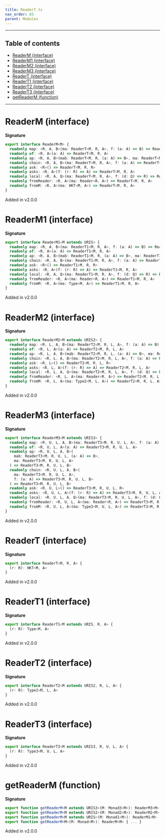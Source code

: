 ```yaml
---
title: ReaderT.ts
nav_order: 65
parent: Modules
---
```


---

<h2 class="text-delta">Table of contents</h2>

- [ReaderM (interface)](#readerm-interface)
- [ReaderM1 (interface)](#readerm1-interface)
- [ReaderM2 (interface)](#readerm2-interface)
- [ReaderM3 (interface)](#readerm3-interface)
- [ReaderT (interface)](#readert-interface)
- [ReaderT1 (interface)](#readert1-interface)
- [ReaderT2 (interface)](#readert2-interface)
- [ReaderT3 (interface)](#readert3-interface)
- [getReaderM (function)](#getreaderm-function)

---

# ReaderM (interface)

**Signature**

```ts
export interface ReaderM<M> {
  readonly map: <R, A, B>(ma: ReaderT<M, R, A>, f: (a: A) => B) => ReaderT<M, R, B>
  readonly of: <R, A>(a: A) => ReaderT<M, R, A>
  readonly ap: <R, A, B>(mab: ReaderT<M, R, (a: A) => B>, ma: ReaderT<M, R, A>) => ReaderT<M, R, B>
  readonly chain: <R, A, B>(ma: ReaderT<M, R, A>, f: (a: A) => ReaderT<M, R, B>) => ReaderT<M, R, B>
  readonly ask: <R>() => ReaderT<M, R, R>
  readonly asks: <R, A>(f: (r: R) => A) => ReaderT<M, R, A>
  readonly local: <R, A, Q>(ma: ReaderT<M, R, A>, f: (d: Q) => R) => ReaderT<M, Q, A>
  readonly fromReader: <R, A>(ma: Reader<R, A>) => ReaderT<M, R, A>
  readonly fromM: <R, A>(ma: HKT<M, A>) => ReaderT<M, R, A>
}
```

Added in v2.0.0

# ReaderM1 (interface)

**Signature**

```ts
export interface ReaderM1<M extends URIS> {
  readonly map: <R, A, B>(ma: ReaderT1<M, R, A>, f: (a: A) => B) => ReaderT1<M, R, B>
  readonly of: <R, A>(a: A) => ReaderT1<M, R, A>
  readonly ap: <R, A, B>(mab: ReaderT1<M, R, (a: A) => B>, ma: ReaderT1<M, R, A>) => ReaderT1<M, R, B>
  readonly chain: <R, A, B>(ma: ReaderT1<M, R, A>, f: (a: A) => ReaderT1<M, R, B>) => ReaderT1<M, R, B>
  readonly ask: <R>() => ReaderT1<M, R, R>
  readonly asks: <R, A>(f: (r: R) => A) => ReaderT1<M, R, A>
  readonly local: <R, A, Q>(ma: ReaderT1<M, R, A>, f: (d: Q) => R) => ReaderT1<M, Q, A>
  readonly fromReader: <R, A>(ma: Reader<R, A>) => ReaderT1<M, R, A>
  readonly fromM: <R, A>(ma: Type<M, A>) => ReaderT1<M, R, A>
}
```

Added in v2.0.0

# ReaderM2 (interface)

**Signature**

```ts
export interface ReaderM2<M extends URIS2> {
  readonly map: <R, L, A, B>(ma: ReaderT2<M, R, L, A>, f: (a: A) => B) => ReaderT2<M, R, L, B>
  readonly of: <R, L, A>(a: A) => ReaderT2<M, R, L, A>
  readonly ap: <R, L, A, B>(mab: ReaderT2<M, R, L, (a: A) => B>, ma: ReaderT2<M, R, L, A>) => ReaderT2<M, R, L, B>
  readonly chain: <R, L, A, B>(ma: ReaderT2<M, R, L, A>, f: (a: A) => ReaderT2<M, R, L, B>) => ReaderT2<M, R, L, B>
  readonly ask: <R, L>() => ReaderT2<M, R, L, R>
  readonly asks: <R, L, A>(f: (r: R) => A) => ReaderT2<M, R, L, A>
  readonly local: <R, L, A, Q>(ma: ReaderT2<M, R, L, A>, f: (d: Q) => R) => ReaderT2<M, Q, L, A>
  readonly fromReader: <R, L, A>(ma: Reader<R, A>) => ReaderT2<M, R, L, A>
  readonly fromM: <R, L, A>(ma: Type2<M, L, A>) => ReaderT2<M, R, L, A>
}
```

Added in v2.0.0

# ReaderM3 (interface)

**Signature**

```ts
export interface ReaderM3<M extends URIS3> {
  readonly map: <R, U, L, A, B>(ma: ReaderT3<M, R, U, L, A>, f: (a: A) => B) => ReaderT3<M, R, U, L, B>
  readonly of: <R, U, L, A>(a: A) => ReaderT3<M, R, U, L, A>
  readonly ap: <R, U, L, A, B>(
    mab: ReaderT3<M, R, U, L, (a: A) => B>,
    ma: ReaderT3<M, R, U, L, A>
  ) => ReaderT3<M, R, U, L, B>
  readonly chain: <R, U, L, A, B>(
    ma: ReaderT3<M, R, U, L, A>,
    f: (a: A) => ReaderT3<M, R, U, L, B>
  ) => ReaderT3<M, R, U, L, B>
  readonly ask: <R, U, L>() => ReaderT3<M, R, U, L, R>
  readonly asks: <R, U, L, A>(f: (r: R) => A) => ReaderT3<M, R, U, L, A>
  readonly local: <R, U, L, A, Q>(ma: ReaderT3<M, R, U, L, A>, f: (d: Q) => R) => ReaderT3<M, Q, U, L, A>
  readonly fromReader: <R, U, L, A>(ma: Reader<R, A>) => ReaderT3<M, R, U, L, A>
  readonly fromM: <R, U, L, A>(ma: Type3<M, U, L, A>) => ReaderT3<M, R, U, L, A>
}
```

Added in v2.0.0

# ReaderT (interface)

**Signature**

```ts
export interface ReaderT<M, R, A> {
  (r: R): HKT<M, A>
}
```

Added in v2.0.0

# ReaderT1 (interface)

**Signature**

```ts
export interface ReaderT1<M extends URIS, R, A> {
  (r: R): Type<M, A>
}
```

Added in v2.0.0

# ReaderT2 (interface)

**Signature**

```ts
export interface ReaderT2<M extends URIS2, R, L, A> {
  (r: R): Type2<M, L, A>
}
```

Added in v2.0.0

# ReaderT3 (interface)

**Signature**

```ts
export interface ReaderT3<M extends URIS3, R, U, L, A> {
  (r: R): Type3<M, U, L, A>
}
```

Added in v2.0.0

# getReaderM (function)

**Signature**

```ts
export function getReaderM<M extends URIS3>(M: Monad3<M>): ReaderM3<M>
export function getReaderM<M extends URIS2>(M: Monad2<M>): ReaderM2<M>
export function getReaderM<M extends URIS>(M: Monad1<M>): ReaderM1<M>
export function getReaderM<M>(M: Monad<M>): ReaderM<M> { ... }
```

Added in v2.0.0
